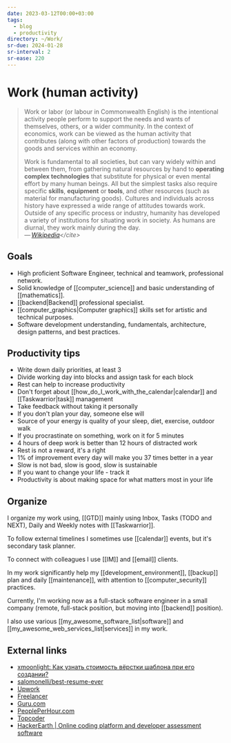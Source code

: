 ```yaml
---
date: 2023-03-12T00:00+03:00
tags:
  - blog
  - productivity
directory: ~/Work/
sr-due: 2024-01-28
sr-interval: 2
sr-ease: 220
---
```


# Work (human activity)

> Work or labor (or labour in Commonwealth English) is the intentional
> activity people perform to support the needs and wants of themselves,
> others, or a wider community. In the context of economics, work can be
> viewed as the human activity that contributes (along with other factors
> of production) towards the goods and services within an economy.
>
> Work is fundamental to all societies, but can vary widely within and
> between them, from gathering natural resources by hand to **operating
> complex technologies** that substitute for physical or even mental effort
> by many human beings. All but the simplest tasks also require specific
> **skills**, **equipment** or **tools**, and other resources (such as
> material for manufacturing goods). Cultures and individuals across
> history have expressed a wide range of attitudes towards work. Outside of
> any specific process or industry, humanity has developed a variety of
> institutions for situating work in society. As humans are diurnal, they
> work mainly during the day.\
> — <cite>[Wikipedia](https://en.wikipedia.org/wiki/Work_(human_activity))</cite>

## Goals

- High proficient Software Engineer, technical and teamwork, professional
network.
- Solid knowledge of [[computer_science]] and basic understanding of
[[mathematics]].
- [[backend|Backend]] professional specialist.
- [[computer_graphics|Computer graphics]] skills set for artistic and technical
purposes.
- Software development understanding, fundamentals, architecture, design
patterns, and best practices.

## Productivity tips

- Write down daily priorities, at least 3
- Divide working day into blocks and assign task for each block
- Rest can help to increase productivity
- Don't forget about [[how_do_I_work_with_the_calendar|calendar]] and [[Taskwarrior|task]] management
- Take feedback without taking it personally
- If you don't plan your day, someone else will
- Source of your energy is quality of your sleep, diet, exercise, outdoor walk
- If you procrastinate on something, work on it for 5 minutes
- 4 hours of deep work is better than 12 hours of distracted work
- Rest is not a reward, it's a right
- 1% of improvement every day will make you 37 times better in a year
- Slow is not bad, slow is good, slow is sustainable
- If you want to change your life - track it
- Productivity is about making space for what matters most in your life

## Organize

I organize my work using, [[GTD]] mainly using Inbox, Tasks (TODO and NEXT),
Daily and Weekly notes with [[Taskwarrior]].

To follow external timelines I sometimes use [[calendar]] events, but it's
secondary task planner.

To connect with colleagues I use [[IM]] and [[email]] clients.

In my work significantly help my [[development_environment]], [[backup]]
plan and daily [[maintenance]], with attention to [[computer_security]]
practices.

Currently, I'm working now as a full-stack software engineer in a small company
(remote, full-stack position, but moving into [[backend]]
position).

I also use various [[my_awesome_software_list|software]] and
[[my_awesome_web_services_list|services]] in my work.

## External links

- [xmoonlight: Как узнать стоимость вёрстки шаблона при его создании?](https://sitecoder.blogspot.com/2017/05/website-template-price-calculation.html)
- [salomonelli/best-resume-ever](https://github.com/salomonelli/best-resume-ever)
- [Upwork](https://www.upwork.com/)
- [Freelancer](https://www.freelancer.com/)
- [Guru.com](https://www.guru.com/)
- [PeoplePerHour.com](https://www.peopleperhour.com/)
- [Topcoder](https://www.topcoder.com/)
- [HackerEarth | Online coding platform and developer assessment software](https://www.hackerearth.com/)
